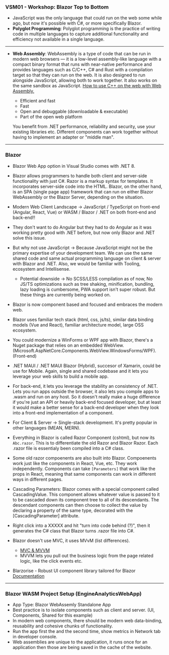 ### VSM01 - Workshop: Blazor Top to Bottom
- JavaScript was the only language that could run on the web some while ago, but now it's possible with C#, or more specifically Blazor.
- **Polyglot Programming**: Polyglot programming is the practice of writing code in multiple languages to capture additional functionality and efficiency not available in a single language. 
---
- **Web Assembly**: WebAssembly is a type of code that can be run in modern web browsers — it is a low-level assembly-like language with a compact binary format that runs with near-native performance and provides languages such as C/C++, C# and Rust with a compilation target so that they can run on the web. It is also designed to run alongside JavaScript, allowing both to work together. It also works on the same sandbox as JavaScript. [How to use C++ on the web with Web Assembly.](https://developer.mozilla.org/en-US/docs/WebAssembly/C_to_Wasm)
    - Efficient and fast
    - Fast
    - Open and debuggable (downloadable & executable)
    - Part of the open web platform


    You benefit from .NET performance, reliability and security, use your existing libraries etc. Different components can work together without having to implement an adapter or "middle man".
---
### Blazor
- Blazor Web App option in Visual Studio comes with .NET 8.
- Blazor allows programmers to handle both client and server-side functionality with just C#. Razor is a markup syntax for templates. It incorporates server-side code into the HTML. Blazor, on the other hand, is an SPA (single page app) framework that can run on either Blazor WebAssembly or the Blazor Server, depending on the situation.
- Modern Web Client Landscape → JavaScript / TypeScript on front-end (Angular, React, Vue) or WASM / Blazor / .NET on both front-end and back-end!!
- They don't want to do Angular but they had to do Angular as it was working pretty good with .NET before, but now only Blazor and .NET solve this issue.
- But why not use JavaScript → Because JavaScript might not be the primary expertise of your development team. We can use the same shared code and same actual programming language on client & server with Blazor and .NET. Also, we would be familiar with Tooling, ecosystem and Intellisense.
    - Potential downside → No SCSS/LESS compilation as of now, No JS/TS optimizations such as tree shaking, minification, bundling, lazy loading is cumbersome, PWA support isn't super robust. But these things are currently being worked on.

- Blazor is now component based and focused and embraces the modern web. 
- Blazor uses familiar tech stack (html, css, js/ts), similar data binding models (Vue and React), familiar architecture model, large OSS ecosystem.
- You could modernize a WinForms or WPF app with Blazor, there's a Nuget package that relies on an embedded WebView. (Microsoft.AspNetCore.Components.WebView.WindowsForms/WPF). (Front-end)
- .NET MAUI / .NET MAUI Blazor (Hybrid), succesor of Xamarin, could be use for Mobile. Again, single and shared codebase and it lets you leverage your web skills to build a mobile app. 
- For back-end, it lets you leverage the stability an consistency of .NET. Lets you run apps outside the browser, it also lets you compile apps to .wasm and run on any host. So it doesn't really make a huge difference if you're just an API or heavily back-end focused developer, but at least it would make a better sense for a back-end developer when they look into a front-end implementation of a component. 
- For Client & Server → Single-stack development. It's pretty popular in other languages (MEAN, MERN). 
- Everything in Blazor is called Razor Component (cshtml), but now its `Abc.razor`. This is to differentiate the old Razor and Blazor Razor. Each .razor file is essentialy been compiled into a C# class.
- Some old razor compoenents are also built into Blazor. Compoenents work just like the components in React, Vue, etc. They work independently. Components can take `[Parameters]` that work like the props in React, meaning that same components can work in different ways in different pages.
- Cascading Parameters: Blazor comes with a special component called CascadingValue. This component allows whatever value is passed to it to be cascaded down its component tree to all of its descendants. The descendant components can then choose to collect the value by declaring a property of the same type, decorated with the [CascadingParameter] attribute.
- Right click into a XXXXX and hit "turn into code behind (?)", then it generates the C# class that Blazor turns .razor file into C#.
- Blazor doesn't use MVC, it uses MVvM (list differences). 
    - [MVC & MVVM](https://medium.com/@ankit.sinhal/mvc-mvp-and-mvvm-design-pattern-6e169567bbad)
    - MVVM lets you pull out the business logic from the page related logic, like the click events etc.
- Blarzorise - Robust UI component library tailored for Blazor [Documentation](https://blazorise.com/docs/components/)

---
### Blazor WASM Project Setup (EngineAnalyticsWebApp)
- App Type: Blazor WebAssemly Standalone App 
- Best practice is to isolate components such as client and server. (UI, Components, Shared for this example)
- In modern web components, there should be modern web data-binding, reusability and cohesive chunks of functionality. 
- Run the app first the and the second time, show metrics in Network tab in developer console.
- Web assemblies are unique to the application, it runs once for an application then those are being saved in the cache of the website.
